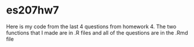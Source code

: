 # es207hw7

Here is my code from the last 4 questions from homework 4. The two functions that I made are in .R files and all of the questions are in the .Rmd file
